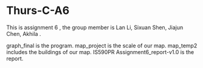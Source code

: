 # Thurs-C-A6
This is assignment 6 ,
the group member is 
Lan Li, Sixuan Shen, Jiajun Chen, Akhila .

graph_final is the program.
map_project is the scale of our map.
map_temp2 includes the buildings of our map.
IS590PR Assignment6_report-v1.0 is the report.
